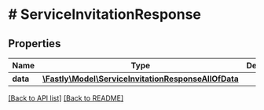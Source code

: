 # # ServiceInvitationResponse

## Properties

Name | Type | Description | Notes
------------ | ------------- | ------------- | -------------
**data** | [**\Fastly\Model\ServiceInvitationResponseAllOfData**](ServiceInvitationResponseAllOfData.md) |  | [optional] 


[[Back to API list]](../../README.md#endpoints) [[Back to README]](../../README.md)
